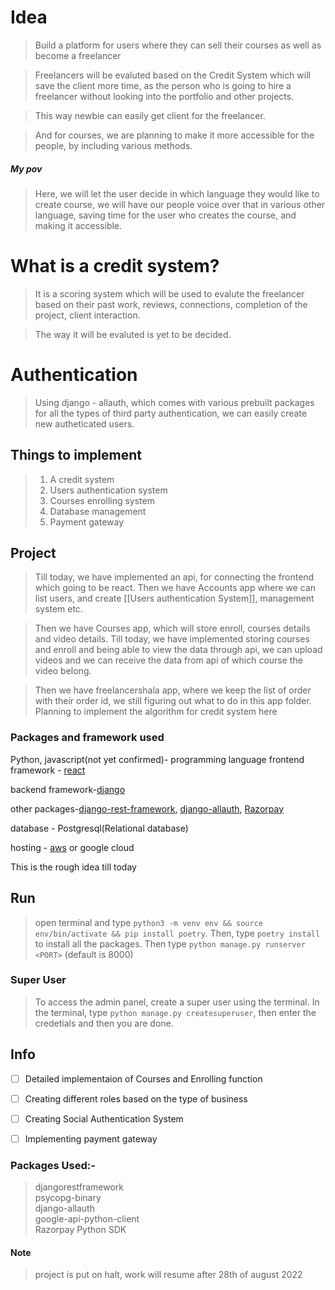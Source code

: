 # Idea
> Build a platform for users where they can sell their courses as well as become a freelancer

> Freelancers will be evaluted based on the Credit System which will save the client more time, as the person who is going to hire a freelancer without looking into the portfolio and other projects.

> This way newbie can easily get client for the freelancer.

> And for courses, we are planning to make it more accessible for the people, by including various methods.

##### My pov
> Here, we will let the user decide in which language they would like to create course, we will have our people voice over 
that in various other language, saving time for the user who creates the course, and making it accessible.

# What is a credit system?
> It is a scoring system which will be used to evalute the freelancer based on their past work, reviews, connections, completion of the project, client interaction.

> The way it will be evaluted is yet to be decided.

# Authentication 
> Using django - allauth, which comes with various prebuilt packages for all the types of third party authentication, we can easily create new autheticated users.

## Things to implement
> 1. A credit system
> 2. Users authentication system
> 3. Courses enrolling system
> 4. Database management
> 5. Payment gateway

## Project
> Till today, we have implemented an api, for connecting the frontend which going to be react. Then we have Accounts app where we can list users, and create [[Users authentication System]], management system etc.

> Then we have Courses app, which will store enroll, courses details and video details. Till today, we have implemented storing courses and enroll and being able to view the data through api, we can upload videos and we can receive the data from api of which course the video belong.

> Then we have freelancershala app, where we keep the list of order with their order id, we still figuring out what to do in this app folder. Planning to implement the algorithm for credit system here

### Packages and framework used

Python, javascript(not yet confirmed)- programming language
frontend framework - [react](https://reactjs.org/)

backend framework-[django](https://docs.djangoproject.com/en/4.1/)

other packages-[django-rest-framework](https://www.django-rest-framework.org/), [django-allauth](https://django-allauth.readthedocs.io/en/latest/), [Razorpay](https://razorpay.com/docs/payments/server-integration/python/install/)

database - Postgresql(Relational database)

hosting - [aws](https://aws.amazon.com/) or google cloud

This is the rough idea till today



## Run
> open terminal and type `python3 -m venv env && source env/bin/activate && pip install poetry`. Then, type `poetry install` to install all the packages. Then type `python manage.py runserver <PORT>` (default is 8000)

### Super User
> To access the admin panel, create a super user using the terminal.
> In the terminal, type `python manage.py createsuperuser`, then enter the credetials and then you are done.

## Info
- [ ] Detailed implementaion of Courses and Enrolling function
- [ ] Creating different roles based on the type of business
- [ ] Creating Social Authentication System
- [ ] Implementing payment gateway


### Packages Used:-
> djangorestframework <br>
> psycopg-binary <br>
> django-allauth <br>
> google-api-python-client <br>
> Razorpay Python SDK

#### Note
> project is put on halt, work will resume after 28th of august 2022


